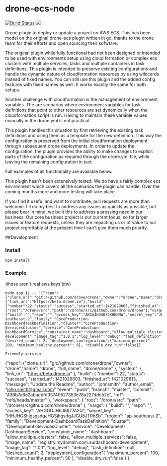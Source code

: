 # drone-ecs-node

[![Build Status](http://beta.drone.io/api/badges/drone-plugins/drone-ecs/status.svg)](http://beta.drone.io/drone-plugins/drone-ecs)
[![](https://badge.imagelayers.io/fridaystreet/drone-ecs-node:latest.svg)](https://imagelayers.io/?images=fridaystreet/drone-ecs-node:latest 'Get your own badge on imagelayers.io')

Drone plugin to deploy or update a project on AWS ECS. This has been model on the original drone-ecs plugin written in go, thanks to the drone team for their efforts and open sourcing their sofwtare.

The original plugin while fully functional had not been designed or intended to be used with environments setup using cloud formation or complex ecs clusters with multiple servcies, tasks and multiple containers in task definitions. This plugin is intended to preserve existing configurations and handle the dynamic nature of cloudformation resources by using wildcards instead of fixed names. You can still use this plugin and the added config features with fixed names as well. It works exactly the same for both setups.

Another challenge with cloudformation is the management of enviornment variables. The are scenarios where environment variables for task deifnitions that point to other resources are set dynamically when the cloudformation script is run. Having to maintain these variable values manually in the drone.yml is not practical.

This plugin handles this situation by first retrieving the existing task definitions and using them as a template for the new definition. This way the configuration is preserved from the initial cloudformation deployment through subsequent drone deployments. In order to update the configuration, the plugin provides the ability to make changes to explicit parts of the configuration as required through the drone.yml file, while leaving the remaining configuration in tact.

Full examples of all functionality are available below.

This plugin hasn't been extensively tested. We do have a fairly complex ecs environment which covers all the scenarios the plugin can handle. Over the coming months more and more testing will take place.

If you find it useful and want to contribute, pull requests are more than welcome. I'll do my best to address any issues as quickly as possible, but please bear in mind, we built this to address a pressing need in our business. Our core business project is our current focus, so for larger issues or feature requests, unless they are impacting us or of value to our project regrettably at the present time I can't give them much priority.



##Development

### Install
```
npm install
```

### Example

(these aren't real aws keys btw)

```
node app.js -- '{"repo":{"clone_url":"git://github.com/drone/drone","owner":"drone","name":"drone","full_name":"drone/drone"},"system":{"link_url":"https://beta.drone.io"},"build":{"number":22,"status":"success","started_at":1421029603,"finished_at":1421029813,"message":"UpdatetheReadme","author":"johnsmith","author_email":"john.smith@gmail.com","event":"push","branch":"master","commit":"436b7a6e2abaddfd35740527353e78a227ddcb2c","ref":"refs/heads/master"},"workspace":{"root":"/drone/src","path":"/drone/src/github.com/drone/drone"},"vargs":{"build":"","repo":"","access_key":"AKIAJHGS675KHKHNA","secret_key":"JHGDjhgsd78678hjgdjgTYRT6467582kjhDkhmF","region":"ap-southeast-2","family":"CoreProduction-DashboardTaskDefinition","cluster":"CoreProduction-ServicesCluster","service":"CoreProduction-DashboardService","constainer_name":"dashboard","allow_multiple_clusters":false,"allow_multiple_services":false,"image_name":"registry.mydomain.com.au/dashboard-development","image_tag":"1.0.1","log_level":"debug","task_definition":null, "desired_count": 2, "deployment_configuration":{"maximum_percent": 200, "minimum_healthy_percent": 0}, "disable_dry_run":false}}'

Friendly version
```
{"repo": {"clone_url": "git://github.com/drone/drone","owner": "drone","name": "drone",
        "full_name": "drone/drone"
    },
    "system": {
        "link_url": "https://beta.drone.io"
    },
    "build": {
        "number": 22,
        "status": "success",
        "started_at": 1421029603,
        "finished_at": 1421029813,
        "message": "Update the Readme",
        "author": "johnsmith",
        "author_email": "john.smith@gmail.com"
        "event": "push",
        "branch": "master",
        "commit": "436b7a6e2abaddfd35740527353e78a227ddcb2c",
        "ref": "refs/heads/master"
    },
    "workspace": {
        "root": "/drone/src",
        "path": "/drone/src/github.com/drone/drone"
    },
    "vargs": {
      "build": "",
      "repo": "",
      "access_key": "AHGDGJHhJ8677A2Q",
      "secret_key": "IrlHJHGShjgsgsdgJHGSjhgsdgJJGU8JTRhSb",
      "region": "ap-southeast-2",
      "family": "Development-DashboardTaskDefinition",
      "cluster": "Development-ServicesCluster",
      "service": "Development-DashboardService",
      "constainer_name": "dashboard",
      "allow_multiple_clusters": false,
      "allow_multiple_services": false,
      "image_name": "registry.mydomain.com.au/dashboard-development",
      "image_tag": "1.0.1",
      "log_level": "debug",
      "task_definition": null,
      "desired_count": 2,
      "deployment_configuration"{
        "maximum_percent": 100,
        "minimum_healthy_percent": 50
      },
      "disable_dry_run":false
    }
}
```


